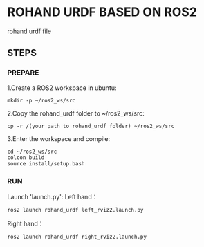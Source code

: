 # ROHAND URDF BASED ON ROS2

rohand urdf file

## STEPS

### PREPARE

1.Create a ROS2 workspace in ubuntu:

```SHELL
mkdir -p ~/ros2_ws/src
```

2.Copy the rohand_urdf folder to ~/ros2_ws/src:

```SHELL
cp -r /(your path to rohand_urdf folder) ~/ros2_ws/src
```

3.Enter the workspace and compile:

```SHELL
cd ~/ros2_ws/src
colcon build
source install/setup.bash
```

### RUN

Launch 'launch.py':
Left hand：

```SHELL
ros2 launch rohand_urdf left_rviz2.launch.py 
```

Right hand：

```SHELL
ros2 launch rohand_urdf right_rviz2.launch.py
```

